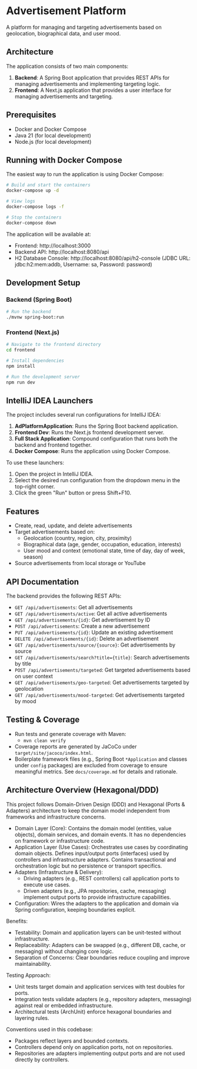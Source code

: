 # Advertisement Platform

A platform for managing and targeting advertisements based on geolocation, biographical data, and user mood.

## Architecture

The application consists of two main components:

1. **Backend**: A Spring Boot application that provides REST APIs for managing advertisements and implementing targeting logic.
2. **Frontend**: A Next.js application that provides a user interface for managing advertisements and targeting.

## Prerequisites

- Docker and Docker Compose
- Java 21 (for local development)
- Node.js (for local development)

## Running with Docker Compose

The easiest way to run the application is using Docker Compose:

```bash
# Build and start the containers
docker-compose up -d

# View logs
docker-compose logs -f

# Stop the containers
docker-compose down
```

The application will be available at:
- Frontend: http://localhost:3000
- Backend API: http://localhost:8080/api
- H2 Database Console: http://localhost:8080/api/h2-console (JDBC URL: jdbc:h2:mem:addb, Username: sa, Password: password)

## Development Setup

### Backend (Spring Boot)

```bash
# Run the backend
./mvnw spring-boot:run
```

### Frontend (Next.js)

```bash
# Navigate to the frontend directory
cd frontend

# Install dependencies
npm install

# Run the development server
npm run dev
```

## IntelliJ IDEA Launchers

The project includes several run configurations for IntelliJ IDEA:

1. **AdPlatformApplication**: Runs the Spring Boot backend application.
2. **Frontend Dev**: Runs the Next.js frontend development server.
3. **Full Stack Application**: Compound configuration that runs both the backend and frontend together.
4. **Docker Compose**: Runs the application using Docker Compose.

To use these launchers:
1. Open the project in IntelliJ IDEA.
2. Select the desired run configuration from the dropdown menu in the top-right corner.
3. Click the green "Run" button or press Shift+F10.

## Features

- Create, read, update, and delete advertisements
- Target advertisements based on:
  - Geolocation (country, region, city, proximity)
  - Biographical data (age, gender, occupation, education, interests)
  - User mood and context (emotional state, time of day, day of week, season)
- Source advertisements from local storage or YouTube

## API Documentation

The backend provides the following REST APIs:

- `GET /api/advertisements`: Get all advertisements
- `GET /api/advertisements/active`: Get all active advertisements
- `GET /api/advertisements/{id}`: Get advertisement by ID
- `POST /api/advertisements`: Create a new advertisement
- `PUT /api/advertisements/{id}`: Update an existing advertisement
- `DELETE /api/advertisements/{id}`: Delete an advertisement
- `GET /api/advertisements/source/{source}`: Get advertisements by source
- `GET /api/advertisements/search?title={title}`: Search advertisements by title
- `POST /api/advertisements/targeted`: Get targeted advertisements based on user context
- `GET /api/advertisements/geo-targeted`: Get advertisements targeted by geolocation
- `GET /api/advertisements/mood-targeted`: Get advertisements targeted by mood


## Testing & Coverage

- Run tests and generate coverage with Maven:
  - `mvn clean verify`
- Coverage reports are generated by JaCoCo under `target/site/jacoco/index.html`.
- Boilerplate framework files (e.g., Spring Boot `*Application` and classes under `config` packages) are excluded from coverage to ensure meaningful metrics. See `docs/coverage.md` for details and rationale.

## Architecture Overview (Hexagonal/DDD)

This project follows Domain-Driven Design (DDD) and Hexagonal (Ports & Adapters) architecture to keep the domain model independent from frameworks and infrastructure concerns.

- Domain Layer (Core): Contains the domain model (entities, value objects), domain services, and domain events. It has no dependencies on framework or infrastructure code.
- Application Layer (Use Cases): Orchestrates use cases by coordinating domain objects. Defines input/output ports (interfaces) used by controllers and infrastructure adapters. Contains transactional and orchestration logic but no persistence or transport specifics.
- Adapters (Infrastructure & Delivery):
  - Driving adapters (e.g., REST controllers) call application ports to execute use cases.
  - Driven adapters (e.g., JPA repositories, cache, messaging) implement output ports to provide infrastructure capabilities.
- Configuration: Wires the adapters to the application and domain via Spring configuration, keeping boundaries explicit.

Benefits:
- Testability: Domain and application layers can be unit-tested without infrastructure.
- Replaceability: Adapters can be swapped (e.g., different DB, cache, or messaging) without changing core logic.
- Separation of Concerns: Clear boundaries reduce coupling and improve maintainability.

Testing Approach:
- Unit tests target domain and application services with test doubles for ports.
- Integration tests validate adapters (e.g., repository adapters, messaging) against real or embedded infrastructure.
- Architectural tests (ArchUnit) enforce hexagonal boundaries and layering rules.

Conventions used in this codebase:
- Packages reflect layers and bounded contexts.
- Controllers depend only on application ports, not on repositories.
- Repositories are adapters implementing output ports and are not used directly by controllers.
